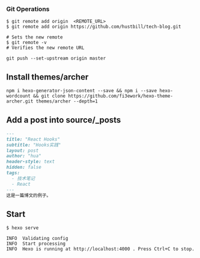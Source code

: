 ### Git Operations
```
$ git remote add origin  <REMOTE_URL> 
$ git remote add origin https://github.com/hustbill/tech-blog.git

# Sets the new remote
$ git remote -v
# Verifies the new remote URL

git push --set-upstream origin master

```

## Install  themes/archer 
```code
npm i hexo-generator-json-content --save && npm i --save hexo-wordcount && git clone https://github.com/fi3ework/hexo-theme-archer.git themes/archer --depth=1
```

## Add a post into source/_posts
```markdown 
---
title: "React Hooks"
subtitle: "Hooks实践"
layout: post
author: "hua"
header-style: text
hidden: false
tags:
  - 技术笔记
  - React
---
这是一篇博文的例子。
```

## Start
```
$ hexo serve

INFO  Validating config
INFO  Start processing
INFO  Hexo is running at http://localhost:4000 . Press Ctrl+C to stop.
```

